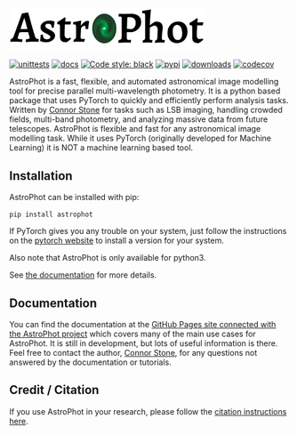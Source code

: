 <picture>
  <source media="(prefers-color-scheme: dark)" srcset="https://github.com/Autostronomy/AstroPhot/blob/main/media/AP_logo_white.png?raw=true">
  <source media="(prefers-color-scheme: light)" srcset="https://github.com/Autostronomy/AstroPhot/blob/main/media/AP_logo.png?raw=true">
  <img alt="AstroPhot logo" src="media/AP_logo.png" width="70%">
</picture>


[![unittests](https://github.com/Autostronomy/AstroPhot/actions/workflows/testing.yaml/badge.svg?branch=main)](https://github.com/Autostronomy/AstroPhot/actions/workflows/testing.yaml)
[![docs](https://github.com/Autostronomy/AstroPhot/actions/workflows/documentation.yaml/badge.svg?branch=main)](https://autostronomy.github.io/AstroPhot/)
[![Code style: black](https://img.shields.io/badge/code%20style-black-000000.svg)](https://github.com/psf/black)
[![pypi](https://img.shields.io/pypi/v/astrophot.svg?logo=pypi&logoColor=white&label=PyPI)](https://pypi.org/project/astrophot/)
[![downloads](https://img.shields.io/pypi/dm/astrophot?label=PyPI%20Downloads)](https://libraries.io/pypi/astrophot)
[![codecov](https://img.shields.io/codecov/c/github/Autostronomy/AstroPhot?logo=codecov)](https://app.codecov.io/gh/Autostronomy/AstroPhot?search=&displayType=list)

AstroPhot is a fast, flexible, and automated astronomical image modelling tool for precise parallel multi-wavelength photometry. It is a python based package that uses PyTorch to quickly and efficiently perform analysis tasks. Written by [Connor Stone](https://connorjstone.com/) for tasks such as LSB imaging, handling crowded fields, multi-band photometry, and analyzing massive data from future telescopes. AstroPhot is flexible and fast for any astronomical image modelling task. While it uses PyTorch (originally developed for Machine Learning) it is NOT a machine learning based tool.

## Installation

AstroPhot can be installed with pip:

```
pip install astrophot
```

If PyTorch gives you any trouble on your system, just follow the instructions on the [pytorch website](https://pytorch.org/) to install a version for your system.

Also note that AstroPhot is only available for python3.

See [the documentation](https://autostronomy.github.io/AstroPhot/) for more details.

## Documentation

You can find the documentation at the [GitHub Pages site connected with the AstroPhot project](https://autostronomy.github.io/AstroPhot/) which covers many of the main use cases for AstroPhot. It is still in development, but lots of useful information is there. Feel free to contact the author, [Connor Stone](https://connorjstone.com/), for any questions not answered by the documentation or tutorials.

## Credit / Citation

If you use AstroPhot in your research, please follow the [citation instructions here](https://autostronomy.github.io/AstroPhot/citation.html).
